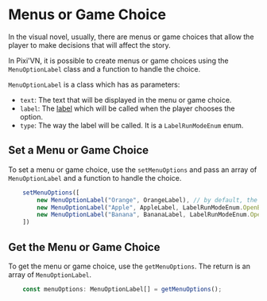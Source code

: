 # Menus or Game Choice

In the visual novel, usually, there are menus or game choices that allow the player to make decisions that will affect the story.

In Pixi'VN, it is possible to create menus or game choices using the `MenuOptionLabel` class and a function to handle the choice.

`MenuOptionLabel` is a class which has as parameters:

* `text`: The text that will be displayed in the menu or game choice.
* `label`: The [label](Label) which will be called when the player chooses the option.
* `type`: The way the label will be called. It is a `LabelRunModeEnum` enum.

## Set a Menu or Game Choice

To set a menu or game choice, use the `setMenuOptions` and pass an array of `MenuOptionLabel` and a function to handle the choice.

```typescript
    setMenuOptions([
        new MenuOptionLabel("Orange", OrangeLabel), // by default, the label will be called by call
        new MenuOptionLabel("Apple", AppleLabel, LabelRunModeEnum.OpenByCall),
        new MenuOptionLabel("Banana", BananaLabel, LabelRunModeEnum.OpenByJump),
    ])
```

## Get the Menu or Game Choice

To get the menu or game choice, use the `getMenuOptions`. The return is an array of `MenuOptionLabel`.

```typescript
    const menuOptions: MenuOptionLabel[] = getMenuOptions();
```
